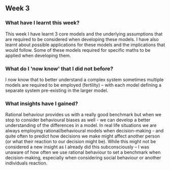 ## Week 3

### What have I learnt this week?
This week I have learnt 3 core models and the underlying assumptions that are required to be considered when developing these models. I have also learnt about possible applications for these models and the implications that would follow. Some of these models required for specific maths to be applied when developing them. 

### What do I 'now know' that I did not before?
I now know that to better understand a complex system sometimes multiple models are required to be employed (fertility) – with each model defining a separate system pre-existing in the larger model.

### What insights have I gained?
Rational behaviour provides us with a really good benchmark but when we stop to consider behavioural biases as well -  we can develop a better understanding of the differences in a model. In real life situations we are always employing rational/behavioural models when decision-making - and quite often to predict how decisions we make might affect another person (or what their reaction to our decision might be). While this might not be considered a new insight as I already did this subconsciously – I was unaware of how often we use rational behaviour to set a benchmark when decision-making, especially when considering social behaviour or another individuals reaction.
